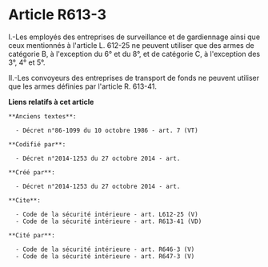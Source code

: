 # Article R613-3

I.-Les employés des entreprises de surveillance et de gardiennage ainsi que ceux mentionnés à l'article L. 612-25 ne peuvent
utiliser que des armes de catégorie B, à l'exception du 6° et du 8°, et de catégorie C, à l'exception des 3°, 4° et 5°. 

II.-Les convoyeurs des entreprises de transport de fonds ne peuvent utiliser que les armes définies par l'article R. 613-41.

**Liens relatifs à cet article**

	**Anciens textes**:

	  - Décret n°86-1099 du 10 octobre 1986 - art. 7 (VT)

	**Codifié par**:

	  - Décret n°2014-1253 du 27 octobre 2014 - art.

	**Créé par**:

	  - Décret n°2014-1253 du 27 octobre 2014 - art.

	**Cite**:

	  - Code de la sécurité intérieure - art. L612-25 (V)
	  - Code de la sécurité intérieure - art. R613-41 (VD)

	**Cité par**:

	  - Code de la sécurité intérieure - art. R646-3 (V)
	  - Code de la sécurité intérieure - art. R647-3 (V)
